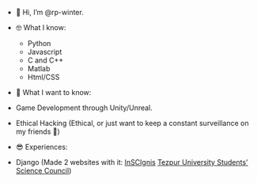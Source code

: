 - 👋 Hi, I’m @rp-winter.

- 🤓 What I know:
  - Python
  - Javascript
  - C and C++
  - Matlab
  - Html/CSS
  
 - 🤔 What I want to know:
  - Game Development through Unity/Unreal. 
  - Ethical Hacking (Ethical, or just want to keep a constant surveillance on my friends 👿)
 
 - 😎 Experiences:
  - Django (Made 2 websites with it: [InSCIgnis](inscignis.in) [Tezpur University Students' Science Council](tussc.in))


